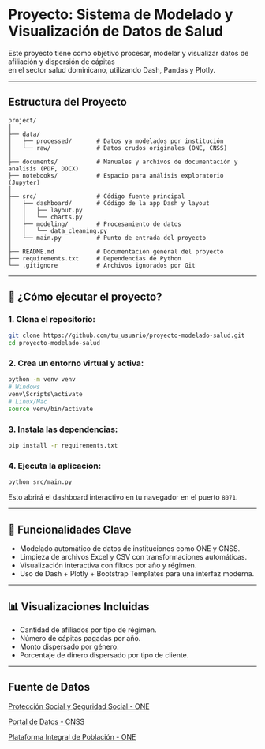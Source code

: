 # Proyecto: Sistema de Modelado y Visualización de Datos de Salud

Este proyecto tiene como objetivo procesar, modelar y visualizar datos de afiliación y dispersión de cápitas    
en el sector salud dominicano, utilizando Dash, Pandas y Plotly.

---

## Estructura del Proyecto
```
project/
│
├── data/
│   ├── processed/       # Datos ya modelados por institución
│   └── raw/             # Datos crudos originales (ONE, CNSS)
│
├── documents/           # Manuales y archivos de documentación y analisis (PDF, DOCX)
├── notebooks/           # Espacio para análisis exploratorio (Jupyter)
│
├── src/                 # Código fuente principal
│   ├── dashboard/       # Código de la app Dash y layout
│   │   ├── layout.py
│   │   └── charts.py
│   ├── modeling/        # Procesamiento de datos
│   │   └── data_cleaning.py
│   └── main.py          # Punto de entrada del proyecto
│
├── README.md            # Documentación general del proyecto
├── requirements.txt     # Dependencias de Python
└── .gitignore           # Archivos ignorados por Git
```

---

## 🚀 ¿Cómo ejecutar el proyecto?

### 1. Clona el repositorio:
```bash
git clone https://github.com/tu_usuario/proyecto-modelado-salud.git
cd proyecto-modelado-salud
```

### 2. Crea un entorno virtual y activa:
```bash
python -m venv venv
# Windows
venv\Scripts\activate
# Linux/Mac
source venv/bin/activate
```

### 3. Instala las dependencias:
```bash
pip install -r requirements.txt
```

### 4. Ejecuta la aplicación:
```bash
python src/main.py
```

Esto abrirá el dashboard interactivo en tu navegador en el puerto `8071`.

---

## 🧠 Funcionalidades Clave
- Modelado automático de datos de instituciones como ONE y CNSS.
- Limpieza de archivos Excel y CSV con transformaciones automáticas.
- Visualización interactiva con filtros por año y régimen.
- Uso de Dash + Plotly + Bootstrap Templates para una interfaz moderna.

---

## 📊 Visualizaciones Incluidas
- Cantidad de afiliados por tipo de régimen.
- Número de cápitas pagadas por año.
- Monto dispersado por género.
- Porcentaje de dinero dispersado por tipo de cliente.

---
## Fuente de Datos
[Protección Social y Seguridad Social - ONE](https://www.one.gob.do/datos-y-estadisticas/temas/estadisticas-sociales/proteccion-social-seguridad-social/)   

[Portal de Datos - CNSS](https://cnss.gob.do/transparencia/estadisticas-institucionales/historico-indice-del-uso-tic-itcge)   

[Plataforma Integral de Población - ONE](https://pip.one.gob.do/)